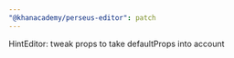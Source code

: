 ```yaml
---
"@khanacademy/perseus-editor": patch
---
```


HintEditor: tweak props to take defaultProps into account
